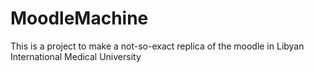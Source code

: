 # MoodleMachine

This is a project to make a not-so-exact replica of the moodle in Libyan International Medical University